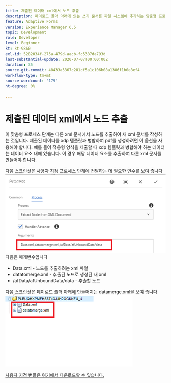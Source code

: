 ```yaml
---
title: 제출된 데이터 xml에서 노드 추출
description: 페이로드 폴더 아래에 있는 쓰기 문서를 파일 시스템에 추가하는 맞춤형 프로세스 단계
feature: Adaptive Forms
version: Experience Manager 6.5
topic: Development
role: Developer
level: Beginner
kt: kt-9860
exl-id: 5282034f-275a-479d-aacb-fc5387da793d
last-substantial-update: 2020-07-07T00:00:00Z
duration: 35
source-git-commit: 48433a5367c281cf5a1c106b08a1306f1b0e8ef4
workflow-type: tm+mt
source-wordcount: '179'
ht-degree: 0%

---
```


# 제출된 데이터 xml에서 노드 추출

이 맞춤형 프로세스 단계는 다른 xml 문서에서 노드를 추출하여 새 xml 문서를 작성하는 것입니다. 제출된 데이터를 xdp 템플릿과 병합하여 pdf를 생성하려면 이 옵션을 사용해야 합니다. 예를 들어 적응형 양식을 제출할 때 xdp 템플릿과 병합해야 하는 데이터는 데이터 요소 내에 있습니다. 이 경우 해당 데이터 요소를 추출하여 다른 xml 문서를 만들어야 합니다.

다음 스크린샷은 사용자 지정 프로세스 단계에 전달하는 데 필요한 인수를 보여 줍니다
![process-step](assets/create-xml-process-step.png)
다음은 매개변수입니다
* Data.xml - 노드를 추출하려는 xml 파일
* datatomerge.xml - 추출된 노드로 생성된 새 xml
* /afData/afUnboundData/data - 추출할 노드


다음 스크린샷은 페이로드 폴더 아래에 만들어지는 datamerge.xml을 보여 줍니다
![create-xml](assets/create-xml.png)

[사용자 지정 번들은 여기에서 다운로드할 수 있습니다.](/help/forms/assets/common-osgi-bundles/SetValueApp.core-1.0-SNAPSHOT.jar)
